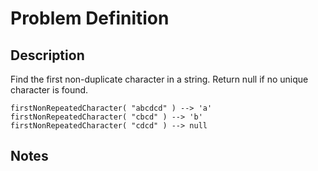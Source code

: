 # Problem Definition

## Description

Find the first non-duplicate character in a string. Return null if no unique character is found.

```text
firstNonRepeatedCharacter( "abcdcd" ) --> 'a'
firstNonRepeatedCharacter( "cbcd" ) --> 'b'
firstNonRepeatedCharacter( "cdcd" ) --> null
```

## Notes